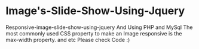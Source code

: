 # Image's-Slide-Show-Using-Jquery
Responsive-image-slide-show-using-jquery And Using PHP and MySql 
The most commonly used CSS property to make an Image responsive is the max-width property. and etc Please check Code :) 
